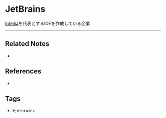 # JetBrains
[IntelliJ](https://www.jetbrains.com/ja-jp/idea/)を代表とするIDEを作成している企業

----
## Related Notes
- 

## References
- 

## Tags
- `#jetbrains` 